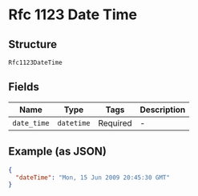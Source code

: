 
# Rfc 1123 Date Time

## Structure

`Rfc1123DateTime`

## Fields

| Name | Type | Tags | Description |
|  --- | --- | --- | --- |
| `date_time` | `datetime` | Required | - |

## Example (as JSON)

```json
{
  "dateTime": "Mon, 15 Jun 2009 20:45:30 GMT"
}
```

